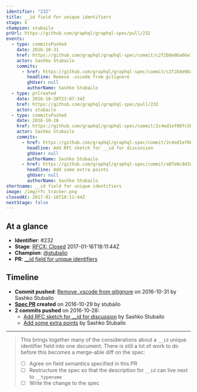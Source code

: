 ```yaml
---
identifier: "232"
title: __id field for unique identifiers
stage: X
champion: stubailo
prUrl: https://github.com/graphql/graphql-spec/pull/232
events:
  - type: commitsPushed
    date: 2016-10-31
    href: https://github.com/graphql/graphql-spec/commit/c2f2b8e0ba66e774ef17f5dc638920831c595fc1
    actor: Sashko Stubailo
    commits:
      - href: https://github.com/graphql/graphql-spec/commit/c2f2b8e0ba66e774ef17f5dc638920831c595fc1
        headline: Remove .vscode from gitignore
        ghUser: null
        authorName: Sashko Stubailo
  - type: prCreated
    date: 2016-10-28T23:07:34Z
    href: https://github.com/graphql/graphql-spec/pull/232
    actor: stubailo
  - type: commitsPushed
    date: 2016-10-28
    href: https://github.com/graphql/graphql-spec/commit/2c4ed1ef08fc506fd1d1cd63adad916e24011a2a
    actor: Sashko Stubailo
    commits:
      - href: https://github.com/graphql/graphql-spec/commit/2c4ed1ef08fc506fd1d1cd63adad916e24011a2a
        headline: Add RFC sketch for __id for discussion
        ghUser: null
        authorName: Sashko Stubailo
      - href: https://github.com/graphql/graphql-spec/commit/a07e0c9d3a0bef4959ca5dfc457f9ea6a2df7178
        headline: Add some extra points
        ghUser: null
        authorName: Sashko Stubailo
shortname: __id field for unique identifiers
image: /img/rfc_tracker.png
closedAt: 2017-01-16T18:11:44Z
nextStage: false
---
```


## At a glance

- **Identifier**: #232
- **Stage**: [RFCX: Closed](https://github.com/graphql/graphql-spec/blob/main/CONTRIBUTING.md#stage-x-rejected) 2017-01-16T18:11:44Z
- **Champion**: [@stubailo](https://github.com/stubailo)
- **PR**: [__id field for unique identifiers](https://github.com/graphql/graphql-spec/pull/232)

<!-- BEGIN_CUSTOM_TEXT -->



<!-- END_CUSTOM_TEXT -->

## Timeline

- **Commit pushed**: [Remove .vscode from gitignore](https://github.com/graphql/graphql-spec/commit/c2f2b8e0ba66e774ef17f5dc638920831c595fc1) on 2016-10-31 by Sashko Stubailo
- **[Spec PR](https://github.com/graphql/graphql-spec/pull/232) created** on 2016-10-29 by stubailo
- **2 commits pushed** on 2016-10-28:
  - [Add RFC sketch for __id for discussion](https://github.com/graphql/graphql-spec/commit/2c4ed1ef08fc506fd1d1cd63adad916e24011a2a) by Sashko Stubailo
  - [Add some extra points](https://github.com/graphql/graphql-spec/commit/a07e0c9d3a0bef4959ca5dfc457f9ea6a2df7178) by Sashko Stubailo

<!-- VERBATIM -->

---

> This brings together many of the considerations about a `__id` unique identifier field into one document. There is still a lot of work to do before this becomes a merge-able diff on the spec:
> - [ ] Agree on field semantics specified in this PR
> - [ ] Restructure the spec so that the description for `__id` can live next to `__typename`
> - [ ] Write the change to the spec
